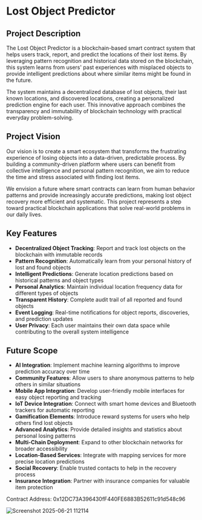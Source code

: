 # Lost Object Predictor

## Project Description

The Lost Object Predictor is a blockchain-based smart contract system that helps users track, report, and predict the locations of their lost items. By leveraging pattern recognition and historical data stored on the blockchain, this system learns from users' past experiences with misplaced objects to provide intelligent predictions about where similar items might be found in the future.

The system maintains a decentralized database of lost objects, their last known locations, and discovered locations, creating a personalized prediction engine for each user. This innovative approach combines the transparency and immutability of blockchain technology with practical everyday problem-solving.

## Project Vision

Our vision is to create a smart ecosystem that transforms the frustrating experience of losing objects into a data-driven, predictable process. By building a community-driven platform where users can benefit from collective intelligence and personal pattern recognition, we aim to reduce the time and stress associated with finding lost items.

We envision a future where smart contracts can learn from human behavior patterns and provide increasingly accurate predictions, making lost object recovery more efficient and systematic. This project represents a step toward practical blockchain applications that solve real-world problems in our daily lives.

## Key Features

- **Decentralized Object Tracking**: Report and track lost objects on the blockchain with immutable records
- **Pattern Recognition**: Automatically learn from your personal history of lost and found objects
- **Intelligent Predictions**: Generate location predictions based on historical patterns and object types
- **Personal Analytics**: Maintain individual location frequency data for different types of objects
- **Transparent History**: Complete audit trail of all reported and found objects
- **Event Logging**: Real-time notifications for object reports, discoveries, and prediction updates
- **User Privacy**: Each user maintains their own data space while contributing to the overall system intelligence

## Future Scope

- **AI Integration**: Implement machine learning algorithms to improve prediction accuracy over time
- **Community Features**: Allow users to share anonymous patterns to help others in similar situations
- **Mobile App Integration**: Develop user-friendly mobile interfaces for easy object reporting and tracking
- **IoT Device Integration**: Connect with smart home devices and Bluetooth trackers for automatic reporting
- **Gamification Elements**: Introduce reward systems for users who help others find lost objects
- **Advanced Analytics**: Provide detailed insights and statistics about personal losing patterns
- **Multi-Chain Deployment**: Expand to other blockchain networks for broader accessibility
- **Location-Based Services**: Integrate with mapping services for more precise location predictions
- **Social Recovery**: Enable trusted contacts to help in the recovery process
- **Insurance Integration**: Partner with insurance companies for valuable item protection

Contract Address: 0x12DC73A396430fF440FE6883B52611c91d548c96

![Screenshot 2025-06-21 112114](https://github.com/user-attachments/assets/acdefa32-2920-4360-9555-be2e5e3f0d7a)
